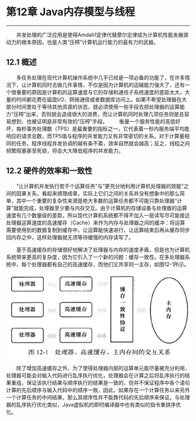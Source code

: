# 第12章 Java内存模型与线程
---
　　并发处理的广泛应用是使得Amdah1定律代替摩尔定律成为计算机性能发展源动力的根本原因，也是人类“压榨”计算机运行能力的最有力的武器。

## 12.1 概述
　　多任务处理在现代计算机操作系统中几乎已经是一项必备的功能了，在许多情况下，让计算机同时去做几件事情，不仅是因为计算机的运输能力强大了，还有一个很重要的原因是计算机的运算速度与它的存储和通信子系统速度的差距太大，大量的时间都花费在磁盘I/O、网络通信或者数据库访问上。如果不希望处理器在大部分时间里处于等待其他资源的状态，就必须使用一些手段去把处理器的运算能力“压榨”出来，否则就会造成很大的浪费，而让计算机同时处理几项任务则是总容易想到、也被证明是非常有效的“压榨”手段。
　　衡量一个服务性能的高低好坏，每秒事务处理数（TPS）是最重要的指标之一，它代表着一秒内服务端平均能响应的请求总数，而TPS值与程序的并发能力又有非常密切的关系。对于计算量相同的任务，程序线程并发协调的越有条不紊，效率自然就会越高；反之，线程之间频繁阻塞甚至死锁，将会大大降低程序的并发能力。
## 12.2 硬件的效率和一致性
　　“让计算机并发执行若干个运算任务”与“更充分地利用计算机处理器的效能”之间的因果关系，看起来顺理成章，实际上它们之间的关系并没有想象中的那么简单，其中一个重要的复杂性来源是绝大多数的运算任务都不可能只靠处理器“计算”就能完成，处理器至少要与内存交互。由于计算机的存储设备与处理器的运算速度有几个数量级的差距，所以现代计算机系统都不得不加入一层读写尽可能接近处理器运算速度的高速缓存（Cache）来作为内存与处理器之间的缓冲：将运算需要使用到的数据复制到缓存中，让运算能快速进行，让运算结束后再从缓存同步回内存之中，这样处理器就无须等待缓慢的内存读写了。

　　基于高速缓存的存储很好地解决了处理器与内存的速度矛盾，但是也为计算机系统带来更高的复杂度，因为它引入了一个新的问题：缓存一致性。在多处理器系统中，每个处理器都有自己的高速缓存，而他们又共享同一主存，如图12-1所示。

![处理器、高速缓存、主内存间的交互关系](https://github.com/AcesDream/apebook/blob/master/%E6%B7%B1%E5%85%A5%E7%90%86%E8%A7%A3Java%E8%99%9A%E6%8B%9F%E6%9C%BA/image/%E5%A4%84%E7%90%86%E5%99%A8-%E9%AB%98%E9%80%9F%E7%BC%93%E5%AD%98-%E4%B8%BB%E5%86%85%E5%AD%98%E9%97%B4%E7%9A%84%E4%BA%A4%E4%BA%92%E5%85%B3%E7%B3%BB.png?raw=true)

　　除了增加高速缓存之外，为了使得处理器内部的运算单元能尽量被充分利用，处理器可能会对输入代码进行乱序执行优化，处理器会在计算之后将乱序执行的结果重组，保证该执行结果与顺序执行的结果是一致的，但并不保证程序中各个语句计算的先后顺序与输入代码中的顺序一致，因此，如果存在一个计算任务以来另外一个计算任务的中间结果，那么其顺序性并不能靠代码的先后顺序来保证。与处理器的乱序执行优化类似，Java虚拟机的即时编译器中也有类似的指令重排序优化。
